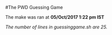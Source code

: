 #The PWD Guessing Game
 
The make was ran at **05/Oct/2017 1:22 pm  IST**
 
*The number of lines in guessinggame.sh are 25.*
